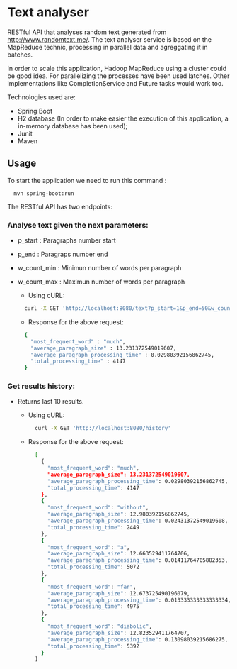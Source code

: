 # Text analyser

RESTful API that analyses random text generated from http://www.randomtext.me/.
The text analyser service is based on the MapReduce technic, processing in parallel data and agreggating it in batches.

In order to scale this application, Hadoop MapReduce using a cluster could be good idea.
For parallelizing the processes have been used latches. Other implementations like CompletionService and Future tasks would work too.

Technologies used are:
  - Spring Boot
  - H2 database (In order to make easier the execution of this application, a in-memory database has been used);
  - Junit
  - Maven

## Usage

To start the application we need to run this command :
```
  mvn spring-boot:run
```

The RESTful API has two endpoints:

  ### Analyse text given the next parameters:
  
  - p_start : Paragraphs number start
  - p_end : Paragraps number end
  - w_count_min : Minimun number of words per paragraph
  - w_count_max : Maximun number of words per paragraph
    

    - Using cURL:
    ```sh
      curl -X GET 'http://localhost:8080/text?p_start=1&p_end=50&w_count_min=1&w_count_max=25'
    ```
  
    - Response for the above request:
  
    ```sh
      {
        "most_frequent_word" : "much",
        "average_paragraph_size" : 13.231372549019607,
        "average_paragraph_processing_time" : 0.02980392156862745,
        "total_processing_time" : 4147
      }
      ```
 ### Get results history:
 
  - Returns last 10 results.
    
    - Using cURL:
      ```sh
        curl -X GET 'http://localhost:8080/history'
      ```
    - Response for the above request:
      ```sh
        [
          {
            "most_frequent_word": "much",
            "average_paragraph_size": 13.231372549019607,
            "average_paragraph_processing_time": 0.02980392156862745,
            "total_processing_time": 4147
          },
          {
            "most_frequent_word": "without",
            "average_paragraph_size": 12.980392156862745,
            "average_paragraph_processing_time": 0.02431372549019608,
            "total_processing_time": 2449
          },
          {
            "most_frequent_word": "a",
            "average_paragraph_size": 12.663529411764706,
            "average_paragraph_processing_time": 0.01411764705882353,
            "total_processing_time": 5072
          },
          {
            "most_frequent_word": "far",
            "average_paragraph_size": 12.673725490196079,
            "average_paragraph_processing_time": 0.013333333333333334,
            "total_processing_time": 4975
          },
          {
            "most_frequent_word": "diabolic",
            "average_paragraph_size": 12.823529411764707,
            "average_paragraph_processing_time": 0.13098039215686275,
            "total_processing_time": 5392
          }
        ]
      ```





